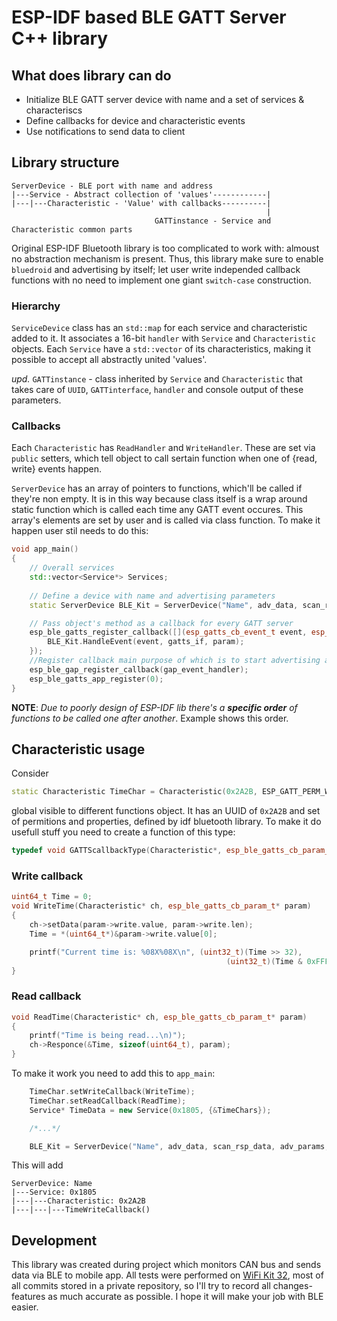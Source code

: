 # ESP-IDF based BLE GATT Server C++ library

## What does library can do

- Initialize BLE GATT server device with name and a set of services & characteriscs
- Define callbacks for device and characteristic events
- Use notifications to send data to client

## Library structure

```text
ServerDevice - BLE port with name and address
|---Service - Abstract collection of 'values'------------|
|---|---Characteristic - 'Value' with callbacks----------|
                                                         |
                                GATTinstance - Service and Characteristic common parts
```

Original ESP-IDF Bluetooth library is too complicated to work with: almoust no abstraction mechanism is present. Thus, this library make sure to enable `bluedroid` and advertising by itself; let user write independed callback functions with no need to implement one giant `switch-case` construction.

### Hierarchy

`ServiceDevice` class has an `std::map` for each service and characteristic added to it. It associates a 16-bit `handler` with `Service` and `Characteristic` objects. Each `Service` have a `std::vector` of its characteristics, making it possible to accept all abstractly united 'values'.

*upd.* `GATTinstance` - class inherited by `Service` and `Characteristic` that takes care of `UUID`, `GATTinterface`, `handler` and console output of these parameters.

### Callbacks

Each `Characteristic` has `ReadHandler` and `WriteHandler`. These are set via `public` setters, which tell object to call sertain function when one of {read, write} events happen.

`ServerDevice` has an array of pointers to functions, which'll be called if they're non empty. It is in this way because class itself is a wrap around static function which is called each time any GATT event occures. This array's elements are set by user and is called via class function. To make it happen user stil needs to do this:

```C++
void app_main()
{
    // Overall services
    std::vector<Service*> Services;
    
    // Define a device with name and advertising parameters
    static ServerDevice BLE_Kit = ServerDevice("Name", adv_data, scan_rsp_data, adv_params, Services);

    // Pass object's method as a callback for every GATT server
    esp_ble_gatts_register_callback([](esp_gatts_cb_event_t event, esp_gatt_if_t gatts_if, esp_ble_gatts_cb_param_t *param){
        BLE_Kit.HandleEvent(event, gatts_if, param);
    });
    //Register callback main purpose of which is to start advertising after disconnect
    esp_ble_gap_register_callback(gap_event_handler);
    esp_ble_gatts_app_register(0);
}

```

**NOTE**:
*Due to poorly design of ESP-IDF lib there's a **specific order** of functions to
be called one after another*. Example shows this order.

## Characteristic usage

Consider

```C++
static Characteristic TimeChar = Characteristic(0x2A2B, ESP_GATT_PERM_WRITE | ESP_GATT_PERM_READ, ESP_GATT_CHAR_PROP_BIT_WRITE | ESP_GATT_CHAR_PROP_BIT_READ);
```

global visible to different functions object. It has an UUID of `0x2A2B` and set of permitions and properties, defined by idf bluetooth library. To make it do usefull stuff you need to create a function of this type:

```C++
typedef void GATTScallbackType(Characteristic*, esp_ble_gatts_cb_param_t*);
```

### Write callback

```C++
uint64_t Time = 0;
void WriteTime(Characteristic* ch, esp_ble_gatts_cb_param_t* param)
{
    ch->setData(param->write.value, param->write.len);
    Time = *(uint64_t*)&param->write.value[0];

    printf("Current time is: %08X%08X\n", (uint32_t)(Time >> 32),
                                                (uint32_t)(Time & 0xFFFFFFFF));
}
```

### Read callback

```C++
void ReadTime(Characteristic* ch, esp_ble_gatts_cb_param_t* param)
{
    printf("Time is being read...\n)");
    ch->Responce(&Time, sizeof(uint64_t), param);
}
```

To make it work you need to add this to `app_main`:

```C++
    TimeChar.setWriteCallback(WriteTime);
    TimeChar.setReadCallback(ReadTime);
    Service* TimeData = new Service(0x1805, {&TimeChars});

    /*...*/

    BLE_Kit = ServerDevice("Name", adv_data, scan_rsp_data, adv_params, {&TimeData /*...*/});
```

This will add

```text
ServerDevice: Name
|---Service: 0x1805
|---|---Characteristic: 0x2A2B
|---|---|---TimeWriteCallback()
```

## Development

This library was created during project which monitors CAN bus and sends data via BLE to mobile app. All tests were performed on [WiFi Kit 32](https://heltec.org/project/wifi-kit-32/), most of all commits stored in a private repository, so I'll try to record all changes-features as much accurate as possible. I hope it will make your job with BLE easier.

